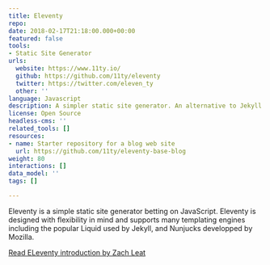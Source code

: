```yaml
---
title: Eleventy
repo: 
date: 2018-02-17T21:18:00.000+00:00
featured: false
tools:
- Static Site Generator
urls:
  website: https://www.11ty.io/
  github: https://github.com/11ty/eleventy
  twitter: https://twitter.com/eleven_ty
  other: ''
language: Javascript
description: A simpler static site generator. An alternative to Jekyll.
license: Open Source
headless-cms: ''
related_tools: []
resources:
- name: Starter repository for a blog web site
  url: https://github.com/11ty/eleventy-base-blog
weight: 80
interactions: []
data_model: ''
tags: []

---
```

Eleventy is a simple static site generator betting on JavaScript. Eleventy is designed with flexibility in mind and supports many templating engines including the popular Liquid used by Jekyll, and Nunjucks developped by Mozilla.

[Read ELeventy introduction by Zach Leat](https://www.zachleat.com/web/introducing-eleventy/)